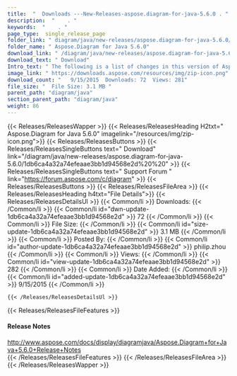 ```yaml
---
title:  "  Downloads ---New-Releases-aspose.diagram-for-java-5.6.0 . " 
description:  "    . " 
keywords:  "    . " 
page_type:  single_release_page
folder_link: " diagram/java/new-releases/aspose.diagram-for-java-5.6.0/"
folder_name: " Aspose.Diagram for Java 5.6.0"
download_link: " /diagram/java/new-releases/aspose.diagram-for-java-5.6.0/1db6ca4a32a74efeaae3bb1d94568e2d"
download_text: " Download"
Intro_text: " The following is a list of changes in this version of Aspose.Diagram for Java. O..."
image_link: " https://downloads.aspose.com/resources/img/zip-icon.png"
download_count: "   9/15/2015  Downloads: 72  Views: 281"
file_size: "  File Size: 3.1 MB "
parent_path: "diagram/java"
section_parent_path: "diagram/java"
weight: 86 
---
```


{{< Releases/ReleasesWapper >}}
  {{< Releases/ReleasesHeading H2txt=" Aspose.Diagram for Java 5.6.0" imagelink="/resources/img/zip-icon.png">}}
  {{< Releases/ReleasesButtons >}}
    {{< Releases/ReleasesSingleButtons text=" Download" link="/diagram/java/new-releases/aspose.diagram-for-java-5.6.0/1db6ca4a32a74efeaae3bb1d94568e2d%20%20" >}}
    {{< Releases/ReleasesSingleButtons text=" Support Forum " link="https://forum.aspose.com/c/diagram" >}}
  {{< Releases/ReleasesButtons >}}
  {{< Releases/ReleasesFileArea >}}
    {{< Releases/ReleasesHeading h4txt="File Details">}}
    {{< Releases/ReleasesDetailsUl >}}
            {{< Common/li  >}} Downloads: {{< /Common/li >}} 
      {{< Common/li id="dwn-update-1db6ca4a32a74efeaae3bb1d94568e2d" >}} 72 {{< /Common/li >}} 
      {{< Common/li  >}} File Size: {{< /Common/li >}} 
      {{< Common/li id="size-update-1db6ca4a32a74efeaae3bb1d94568e2d" >}} 3.1 MB {{< /Common/li >}} 
      {{< Common/li  >}} Posted By: {{< /Common/li >}} 
      {{< Common/li id="author-update-1db6ca4a32a74efeaae3bb1d94568e2d" >}} philip.zhou {{< /Common/li >}} 
      {{< Common/li  >}} Views: {{< /Common/li >}} 
      {{< Common/li id="view-update-1db6ca4a32a74efeaae3bb1d94568e2d" >}} 282 {{< /Common/li >}} 
      {{< Common/li  >}} Date Added: {{< /Common/li >}} 
      {{< Common/li id="added-update-1db6ca4a32a74efeaae3bb1d94568e2d" >}} 9/15/2015 {{< /Common/li >}} 

    {{< /Releases/ReleasesDetailsUl >}}

  {{< Releases/ReleasesFileFeatures >}}
      <h4>Release Notes</h4><div><a href="http://www.aspose.com/docs/display/diagramjava/Aspose.Diagram+for+Java+5.6.0+Release+Notes">http://www.aspose.com/docs/display/diagramjava/Aspose.Diagram+for+Java+5.6.0+Release+Notes</a></div>
  {{< /Releases/ReleasesFileFeatures >}}
 {{< /Releases/ReleasesFileArea >}}
{{< /Releases/ReleasesWapper >}}


